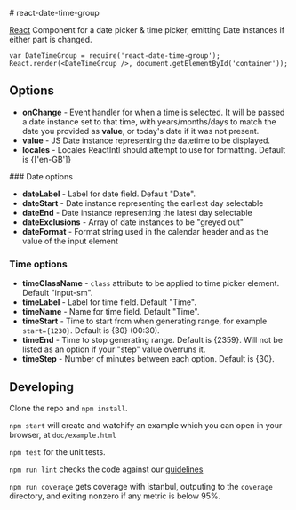 # react-date-time-group

[React](https://facebook.github.io/react/) Component for a date picker & time picker, emitting Date instances if either part is changed.

```
var DateTimeGroup = require('react-date-time-group');
React.render(<DateTimeGroup />, document.getElementById('container'));
```

## Options

- __onChange__ - Event handler for when a time is selected. It will be passed a date instance set to that time, with years/months/days to match the date you provided as __value__, or today's date if it was not present.
- __value__ - JS Date instance representing the datetime to be displayed.
- __locales__ - Locales ReactIntl should attempt to use for formatting. Default is {['en-GB']}

### Date options

- __dateLabel__ - Label for date field. Default "Date".
- __dateStart__ - Date instance representing the earliest day selectable
- __dateEnd__ - Date instance representing the latest day selectable
- __dateExclusions__ - Array of date instances to be "greyed out"
- __dateFormat__ - Format string used in the calendar header and as the value of the input element

### Time options

- __timeClassName__ - `class` attribute to be applied to time picker element. Default "input-sm".
- __timeLabel__ - Label for time field. Default "Time".
- __timeName__ - Name for time field. Default "Time".
- __timeStart__ - Time to start from when generating range, for example `start={1230}`. Default is {30} (00:30).
- __timeEnd__ - Time to stop generating range. Default is {2359}. Will not be listed as an option if your "step" value overruns it.
- __timeStep__ - Number of minutes between each option. Default is {30}.

## Developing

Clone the repo and `npm install`.

`npm start` will create and watchify an example which you can open in your browser, at `doc/example.html`

`npm test` for the unit tests.

`npm run lint` checks the code against our [guidelines](https://github.com/holidayextras/culture/blob/master/.eslintrc)

`npm run coverage` gets coverage with istanbul, outputing to the `coverage` directory, and exiting nonzero if any metric is below 95%.